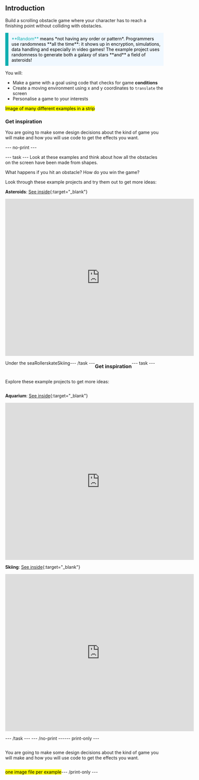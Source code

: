 ## Introduction

Build a scrolling obstacle game where your character has to reach a finishing point without colliding with obstacles.

<mark>
<p style="border-left: solid; border-width:10px; border-color: #0faeb0; background-color: aliceblue; padding: 10px;"> 
<span style="color: #0faeb0">**Random**</span> means *not having any order or pattern*. Programmers use randomness **all the time**: it shows up in encryption, simulations, data handling and especially in video games! The example project uses randomness to generate both a galaxy of stars **and** a field of asteroids! </p>
</mark>

You will:
+ Make a game with a goal using code that checks for game **conditions**
+ Create a moving environment using x and y coordinates to `translate` the screen
+ Personalise a game to your interests

<mark>Image of many different examples in a strip</mark>

### Get inspiration 

You are going to make some design decisions about the kind of game you will make and how you will use code to get the effects you want.

--- no-print ---

--- task ---
Look at these examples and think about how all the obstacles on the screen have been made from shapes.

What happens if you hit an obstacle? How do you win the game?

<div style="display: flex; flex-wrap: wrap">
<div style="flex-basis: 175px; flex-grow: 1">  

</div>
<div>
Look through these example projects and try them out to get more ideas:

**Asteroids**: [See inside](https://trinket.io/python/df07d4f46b){:target="_blank"}
<div class="trinket">
  <iframe src="https://trinket.io/embed/python/df07d4f46b?outputOnly=true&start=result" width="600" height="500" frameborder="0" marginwidth="0" marginheight="0" allowfullscreen>
  </iframe>
</div>
</div>

Under the sea

Rollerskate

Skiing

--- /task ---

### Get inspiration
--- task ---

Explore these example projects to get more ideas:

**Aquarium**: [See inside](https://trinket.io/python/629ecb2eca){:target="_blank"}
<div class="trinket">
  <iframe src="https://trinket.io/embed/python/629ecb2eca?outputOnly=true&start=result" width="600" height="500" frameborder="0" marginwidth="0" marginheight="0" allowfullscreen>
  </iframe>
</div>

**Skiing**: [See inside](https://trinket.io/python/76e628bff2){:target="_blank"}
<div class="trinket">
  <iframe src="https://trinket.io/embed/python/76e628bff2?outputOnly=true&start=result" width="600" height="500" frameborder="0" marginwidth="0" marginheight="0" allowfullscreen>
  </iframe>
</div>

--- /task ---
--- /no-print ---

--- print-only ---

You are going to make some design decisions about the kind of game you will make and how you will use code to get the effects you want.

<mark>one image file per example</mark>

--- /print-only ---

